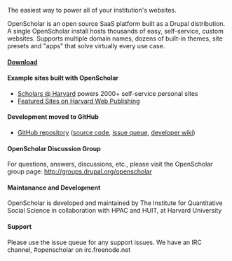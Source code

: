 The easiest way to power all of your institution's websites.

OpenScholar is an open source SaaS platform built as a Drupal distribution. A single OpenScholar install hosts thousands of easy, self-service, custom websites. Supports multiple domain names, dozens of built-in themes, site presets and "apps" that solve virtually every use case.

#### [Download](http://theopenscholar.org/download)

#### Example sites built with OpenScholar

* [Scholars @ Harvard](http://scholar.harvard.edu) powers 2000+ self-service personal sites
* [Featured Sites on Harvard Web Publishing](http://hwp.harvard.edu/pages/featured-sites)

#### Development moved to GitHub

* [GitHub repository](https://github.com/openscholar/openscholar) ([source code](https://github.com/openscholar/openscholar), [issue queue](https://github.com/openscholar/openscholar/issues), [developer wiki](https://github.com/openscholar/openscholar/wiki]))

#### OpenScholar Discussion Group
For questions, answers, discussions, etc., please visit the OpenScholar group page: http://groups.drupal.org/openscholar

#### Maintanance and Development
OpenScholar is developed and maintained by The Institute for Quantitative Social Science in collaboration with HPAC and HUIT, at Harvard University

#### Support
Please use the issue queue for any support issues. We have an IRC channel, #openscholar on irc.freenode.net
